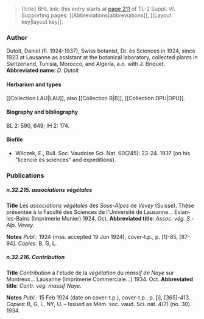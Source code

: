> [!cite] BHL link: this entry starts at [page 211](https://www.biodiversitylibrary.org/page/33260199) of TL-2 Suppl. VI.
> Supporting pages: [[Abbreviations|abbreviations]], [[Layout key|layout key]].

### Author

Dutoit, Daniel (fl. 1924-1937), Swiss botanist, Dr. ès Sciences in 1924, since 1923 at Lausanne as assistant at the botanical laboratory, collected plants in Switzerland, Tunisia, Morocco, and Algeria, a.o. with J. Briquet. 
**Abbreviated name**: *D. Dutoit*

#### Herbarium and types

[[Collection LAU|LAU]], also [[Collection B|B]], [[Collection DPU|DPU]].

#### Biography and bibliography

BL 2: 590, 649; IH 2: 174.

#### Biofile

- Wilczek, E., Bull. Soc. Vaudoise Sci. Nat. 60(245): 23-24. 1937 (on his "licencié ès sciences" and expeditions).

### Publications

##### n.32.215. associations végétales

**Title**
Les *associations végétales* des *Sous-Alpes* de *Vevey* (Suisse). Thèse présentée à la Faculté des Sciences de l'Université de Lausanne... Evian-les-Bains (Imprimerie Munier) 1924. Oct.
**Abbreviated title**: *Assoc. vég. S.-Alp. Vevey*.

**Notes**
*Publ*.: 1924 (mss. accepted 19 Jun 1924), cover-t.p., p. \[1\]-85, \[87-94\]. *Copies*: B, G, L.

##### n.32.216. Contribution

**Title**
*Contribution* à l'étude de la *végétation* du *massif* de *Naye* sur Montreux... Lausanne (Imprimerie Commerciale...) 1934. Oct.
**Abbreviated title**: *Contr. vég. massif Naye*.

**Notes**
*Publ*.: 15 Feb 1924 (date on cover-t.p.), cover-t.p., p. \[i\], \[365\]-413. *Copies*: B, G, L, NY, U. – Issued as Mém. soc. vaud. Sci. nat. 4(7) (no. 30). 1934.

